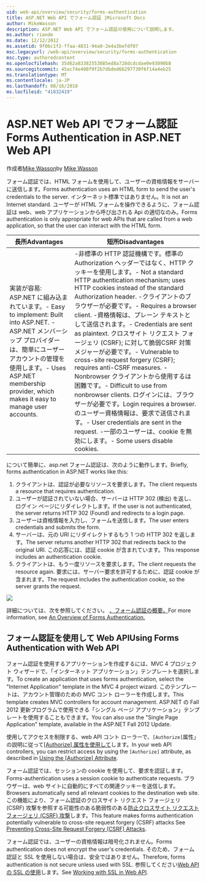 ```yaml
---
uid: web-api/overview/security/forms-authentication
title: ASP.NET Web API でフォーム認証 |Microsoft Docs
author: MikeWasson
description: ASP.NET Web API でフォーム認証の使用について説明します。
ms.author: riande
ms.date: 12/12/2012
ms.assetid: 9f06c1f2-ffaa-4831-94a0-2e4a3befdf07
msc.legacyurl: /web-api/overview/security/forms-authentication
msc.type: authoredcontent
ms.openlocfilehash: 35d62a83382553085ed8a728dcdcdae0e93090b8
ms.sourcegitcommit: 45ac74e400f9f2b7dbded66297730f6f14a4eb25
ms.translationtype: MT
ms.contentlocale: ja-JP
ms.lasthandoff: 08/16/2018
ms.locfileid: "41832419"
---
```

<a name="forms-authentication-in-aspnet-web-api"></a><span data-ttu-id="79538-103">ASP.NET Web API でフォーム認証</span><span class="sxs-lookup"><span data-stu-id="79538-103">Forms Authentication in ASP.NET Web API</span></span>
====================
<span data-ttu-id="79538-104">作成者[Mike Wasson](https://github.com/MikeWasson)</span><span class="sxs-lookup"><span data-stu-id="79538-104">by [Mike Wasson](https://github.com/MikeWasson)</span></span>

<span data-ttu-id="79538-105">フォーム認証では、HTML フォームを使用して、ユーザーの資格情報をサーバーに送信します。</span><span class="sxs-lookup"><span data-stu-id="79538-105">Forms authentication uses an HTML form to send the user's credentials to the server.</span></span> <span data-ttu-id="79538-106">インターネット標準ではありません。</span><span class="sxs-lookup"><span data-stu-id="79538-106">It is not an Internet standard.</span></span> <span data-ttu-id="79538-107">ユーザーが HTML フォームを操作できるように、フォーム認証は web、web アプリケーションから呼び出される Api の適切なのみ。</span><span class="sxs-lookup"><span data-stu-id="79538-107">Forms authentication is only appropriate for web APIs that are called from a web application, so that the user can interact with the HTML form.</span></span>

| <span data-ttu-id="79538-108">長所</span><span class="sxs-lookup"><span data-stu-id="79538-108">Advantages</span></span> | <span data-ttu-id="79538-109">短所</span><span class="sxs-lookup"><span data-stu-id="79538-109">Disadvantages</span></span> |
| --- | --- |
| <span data-ttu-id="79538-110">実装が容易: ASP.NET に組み込まれています。</span><span class="sxs-lookup"><span data-stu-id="79538-110">- Easy to implement: Built into ASP.NET.</span></span> <span data-ttu-id="79538-111">-ASP.NET メンバーシップ プロバイダーは、簡単にユーザー アカウントの管理を使用します。</span><span class="sxs-lookup"><span data-stu-id="79538-111">- Uses ASP.NET membership provider, which makes it easy to manage user accounts.</span></span> | <span data-ttu-id="79538-112">-非標準の HTTP 認証機構です。標準の Authorization ヘッダーではなく、HTTP クッキーを使用します。</span><span class="sxs-lookup"><span data-stu-id="79538-112">- Not a standard HTTP authentication mechanism; uses HTTP cookies instead of the standard Authorization header.</span></span> <span data-ttu-id="79538-113">-クライアントのブラウザーが必要です。</span><span class="sxs-lookup"><span data-stu-id="79538-113">- Requires a browser client.</span></span> <span data-ttu-id="79538-114">-資格情報は、プレーン テキストとして送信されます。</span><span class="sxs-lookup"><span data-stu-id="79538-114">- Credentials are sent as plaintext.</span></span> <span data-ttu-id="79538-115">クロスサイト リクエスト フォージェリ (CSRF); に対して脆弱CSRF 対策メジャーが必要です。</span><span class="sxs-lookup"><span data-stu-id="79538-115">- Vulnerable to cross-site request forgery (CSRF); requires anti-CSRF measures.</span></span> <span data-ttu-id="79538-116">-Nonbrowser クライアントから使用するは困難です。</span><span class="sxs-lookup"><span data-stu-id="79538-116">- Difficult to use from nonbrowser clients.</span></span> <span data-ttu-id="79538-117">ログインには、ブラウザーが必要です。</span><span class="sxs-lookup"><span data-stu-id="79538-117">Login requires a browser.</span></span> <span data-ttu-id="79538-118">のユーザー資格情報は、要求で送信されます。</span><span class="sxs-lookup"><span data-stu-id="79538-118">- User credentials are sent in the request.</span></span> <span data-ttu-id="79538-119">-一部のユーザーは、cookie を無効にします。</span><span class="sxs-lookup"><span data-stu-id="79538-119">- Some users disable cookies.</span></span> |

<span data-ttu-id="79538-120">について簡単に、asp.net フォーム認証は、次のように動作します。</span><span class="sxs-lookup"><span data-stu-id="79538-120">Briefly, forms authentication in ASP.NET works like this:</span></span>

1. <span data-ttu-id="79538-121">クライアントは、認証が必要なリソースを要求します。</span><span class="sxs-lookup"><span data-stu-id="79538-121">The client requests a resource that requires authentication.</span></span>
2. <span data-ttu-id="79538-122">ユーザーが認証されていない場合、サーバーは HTTP 302 (検出) を返し、ログイン ページにリダイレクトします。</span><span class="sxs-lookup"><span data-stu-id="79538-122">If the user is not authenticated, the server returns HTTP 302 (Found) and redirects to a login page.</span></span>
3. <span data-ttu-id="79538-123">ユーザーは資格情報を入力し、フォームを送信します。</span><span class="sxs-lookup"><span data-stu-id="79538-123">The user enters credentials and submits the form.</span></span>
4. <span data-ttu-id="79538-124">サーバーは、元の URI にリダイレクトするもう 1 つの HTTP 302 を返します。</span><span class="sxs-lookup"><span data-stu-id="79538-124">The server returns another HTTP 302 that redirects back to the original URI.</span></span> <span data-ttu-id="79538-125">この応答には、認証 cookie が含まれています。</span><span class="sxs-lookup"><span data-stu-id="79538-125">This response includes an authentication cookie.</span></span>
5. <span data-ttu-id="79538-126">クライアントは、もう一度リソースを要求します。</span><span class="sxs-lookup"><span data-stu-id="79538-126">The client requests the resource again.</span></span> <span data-ttu-id="79538-127">要求には、サーバー要求を許可するために、認証 cookie が含まれます。</span><span class="sxs-lookup"><span data-stu-id="79538-127">The request includes the authentication cookie, so the server grants the request.</span></span>

![](forms-authentication/_static/image1.png)

<span data-ttu-id="79538-128">詳細については、次を参照してください。 [、フォーム認証の概要。](../../../web-forms/overview/older-versions-security/introduction/an-overview-of-forms-authentication-cs.md)</span><span class="sxs-lookup"><span data-stu-id="79538-128">For more information, see [An Overview of Forms Authentication.](../../../web-forms/overview/older-versions-security/introduction/an-overview-of-forms-authentication-cs.md)</span></span>

## <a name="using-forms-authentication-with-web-api"></a><span data-ttu-id="79538-129">フォーム認証を使用して Web API</span><span class="sxs-lookup"><span data-stu-id="79538-129">Using Forms Authentication with Web API</span></span>

<span data-ttu-id="79538-130">フォーム認証を使用するアプリケーションを作成するには、MVC 4 プロジェクト ウィザードで、「インターネット アプリケーション」テンプレートを選択します。</span><span class="sxs-lookup"><span data-stu-id="79538-130">To create an application that uses forms authentication, select the "Internet Application" template in the MVC 4 project wizard.</span></span> <span data-ttu-id="79538-131">このテンプレートは、アカウント管理のための MVC コント ローラーを作成します。</span><span class="sxs-lookup"><span data-stu-id="79538-131">This template creates MVC controllers for account management.</span></span> <span data-ttu-id="79538-132">ASP.NET の Fall 2012 更新プログラムで使用できる「シングル ページ アプリケーション」テンプレートを使用することもできます。</span><span class="sxs-lookup"><span data-stu-id="79538-132">You can also use the "Single Page Application" template, available in the ASP.NET Fall 2012 Update.</span></span>

<span data-ttu-id="79538-133">使用してアクセスを制限する、web API コント ローラーで、`[Authorize]`属性」の説明に従って[[Authorize] 属性を使用して](authentication-and-authorization-in-aspnet-web-api.md#auth3)します。</span><span class="sxs-lookup"><span data-stu-id="79538-133">In your web API controllers, you can restrict access by using the `[Authorize]` attribute, as described in [Using the [Authorize] Attribute](authentication-and-authorization-in-aspnet-web-api.md#auth3).</span></span>

<span data-ttu-id="79538-134">フォーム認証では、セッションの cookie を使用して、要求を認証します。</span><span class="sxs-lookup"><span data-stu-id="79538-134">Forms-authentication uses a session cookie to authenticate requests.</span></span> <span data-ttu-id="79538-135">ブラウザーは、web サイトに自動的にすべての関連クッキーを送信します。</span><span class="sxs-lookup"><span data-stu-id="79538-135">Browsers automatically send all relevant cookies to the destination web site.</span></span> <span data-ttu-id="79538-136">この機能により、フォーム認証のクロスサイト リクエスト フォージェリ (CSRF) 攻撃を参照する可能性のある脆弱性のある[防止クロスサイト リクエスト フォージェリ (CSRF) 攻撃](preventing-cross-site-request-forgery-csrf-attacks.md)します。</span><span class="sxs-lookup"><span data-stu-id="79538-136">This feature makes forms authentication potentially vulnerable to cross-site request forgery (CSRF) attacks See [Preventing Cross-Site Request Forgery (CSRF) Attacks](preventing-cross-site-request-forgery-csrf-attacks.md).</span></span>

<span data-ttu-id="79538-137">フォーム認証では、ユーザーの資格情報は暗号化されません。</span><span class="sxs-lookup"><span data-stu-id="79538-137">Forms authentication does not encrypt the user's credentials.</span></span> <span data-ttu-id="79538-138">そのため、フォーム認証と SSL を使用しない場合は、安全ではありません。</span><span class="sxs-lookup"><span data-stu-id="79538-138">Therefore, forms authentication is not secure unless used with SSL.</span></span> <span data-ttu-id="79538-139">参照してください[Web API の SSL の使用](working-with-ssl-in-web-api.md)します。</span><span class="sxs-lookup"><span data-stu-id="79538-139">See [Working with SSL in Web API](working-with-ssl-in-web-api.md).</span></span>
